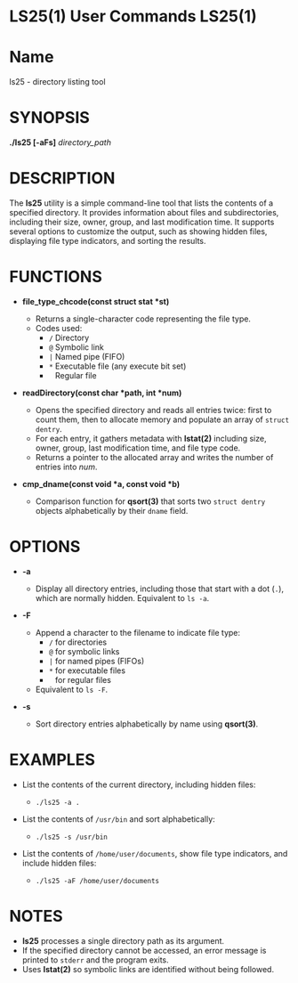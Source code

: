 # LS25(1)                               User Commands                                LS25(1)

# Name
ls25 - directory listing tool

# SYNOPSIS
**./ls25 [-aFs]** *directory_path*

# DESCRIPTION
The **ls25** utility is a simple command-line tool that lists the contents of a specified directory. It provides information about files and subdirectories, including their size, owner, group, and last modification time. It supports several options to customize the output, such as showing hidden files, displaying file type indicators, and sorting the results.

# FUNCTIONS
- **file_type_chcode(const struct stat \*st)**
  - Returns a single-character code representing the file type.
  - Codes used:
    - `/`  Directory
    - `@`  Symbolic link
    - `|`  Named pipe (FIFO)
    - `*`  Executable file (any execute bit set)
    - ` `  Regular file

- **readDirectory(const char \*path, int \*num)**
  - Opens the specified directory and reads all entries twice: first to count them, then to allocate memory and populate an array of `struct dentry`.
  - For each entry, it gathers metadata with **lstat(2)** including size, owner, group, last modification time, and file type code.
  - Returns a pointer to the allocated array and writes the number of entries into *num*.

- **cmp_dname(const void \*a, const void \*b)**
  - Comparison function for **qsort(3)** that sorts two `struct dentry` objects alphabetically by their `dname` field.

# OPTIONS
- **-a**
  - Display all directory entries, including those that start with a dot (`.`), which are normally hidden. Equivalent to `ls -a`.

- **-F**
  - Append a character to the filename to indicate file type:
    - `/` for directories
    - `@` for symbolic links
    - `|` for named pipes (FIFOs)
    - `*` for executable files
    - ` ` for regular files
  - Equivalent to `ls -F`.

- **-s**
  - Sort directory entries alphabetically by name using **qsort(3)**.

# EXAMPLES
- List the contents of the current directory, including hidden files:
  - `./ls25 -a .`

- List the contents of `/usr/bin` and sort alphabetically:
  - `./ls25 -s /usr/bin`

- List the contents of `/home/user/documents`, show file type indicators, and include hidden files:
  - `./ls25 -aF /home/user/documents`

# NOTES
- **ls25** processes a single directory path as its argument.
- If the specified directory cannot be accessed, an error message is printed to `stderr` and the program exits.
- Uses **lstat(2)** so symbolic links are identified without being followed.
